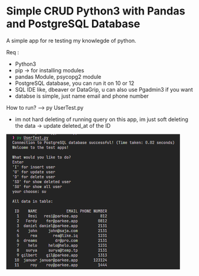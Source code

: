 # Simple CRUD Python3 with Pandas and PostgreSQL Database

A simple app for re testing my knowlegde of python.

Req :
- Python3
- pip -> for installing modules
- pandas Module, psycopg2 module
- PostgreSQL database, you can run it on 10 or 12
- SQL IDE like, dbeaver or DataGrip, u can also use Pgadmin3 if you want
- databse is simple, just name email and phone number

How to run?
--> py UserTest.py

* im not hard deleting of running query on this app, im just soft deleting the data -> update deleted_at of the ID

![Alt Text](image.png)